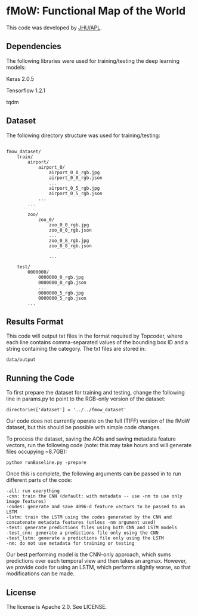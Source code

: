 # fMoW: Functional Map of the World

This code was developed by [JHU/APL](http://www.jhuapl.edu).


## Dependencies

The following libraries were used for training/testing the deep learning models:

Keras 2.0.5

Tensorflow 1.2.1

tqdm

## Dataset

The following directory structure was used for training/testing:


```

fmow_dataset/
    train/
        airport/
            airport_0/
                airport_0_0_rgb.jpg
                airport_0_0_rgb.json
                ...
                airport_0_5_rgb.jpg
                airport_0_5_rgb.json
            ...
        ...
        
        zoo/
            zoo_0/
                zoo_0_0_rgb.jpg
                zoo_0_0_rgb.json
                ...
                zoo_0_8_rgb.jpg
                zoo_0_8_rgb.json
                
                ...

    test/
        0000000/
            0000000_0_rgb.jpg
            0000000_0_rgb.json
            ...
            0000000_5_rgb.jpg
            0000000_5_rgb.json
        ...
```

## Results Format

This code will output txt files in the format required by Topcoder, where each line contains comma-separated values of the bounding box ID and a string containing the category. The txt files are stored in: 

```
data/output
```

## Running the Code

To first prepare the dataset for training and testing, change the following line in params.py to point to the RGB-only version of the dataset:

```directories['dataset'] = '../../fmow_dataset'```

Our code does not currently operate on the full (TIFF) version of the fMoW dataset, but this should be possible with simple code changes.

To process the dataset, saving the AOIs and saving metadata feature vectors, run the following code (note: this may take hours and will generate files occupying ~8.7GB):

```
python runBaseline.py -prepare
```

Once this is complete, the following arguments can be passed in to run different parts of the code:

```
-all: run everything
-cnn: train the CNN (default: with metadata -- use -nm to use only image features)
-codes: generate and save 4096-d feature vectors to be passed to an LSTM
-lstm: train the LSTM using the codes generated by the CNN and concatenate metadata features (unless -nm argument used)
-test: generate predictions files using both CNN and LSTM models
-test_cnn: generate a predictions file only using the CNN
-test_lstm: generate a predictions file only using the LSTM
-nm: do not use metadata for training or testing
```

Our best performing model is the CNN-only approach, which sums predictions over each temporal view and then takes an argmax. However, we provide code for using an LSTM, which performs slightly worse, so that modifications can be made.

## License

The license is Apache 2.0. See LICENSE.
